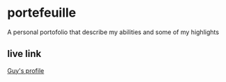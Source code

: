 # portefeuille

A personal portofolio that describe my abilities and some of my highlights

## live link

[Guy's profile](https://raw.githack.com/Guy-Gustave/portefeuille/feature-branch/index.html)
